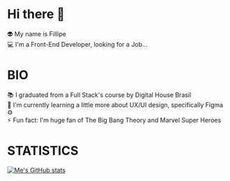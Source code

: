 # Hi there 👋<br />
:alien: My name is Fillipe   <br />
:computer: I'm a Front-End Developer, looking for a Job...<br />


# BIO<br />
:books: I graduated from a Full Stack's course by Digital House Brasil<br />
🌱 I'm currently learning a little more about UX/UI design, specifically Figma ⚙️<br />
⚡️ Fun fact: I'm huge fan of The Big Bang Theory and Marvel Super Heroes<br />


# STATISTICS
[![Me's GitHub stats](https://github-readme-stats.vercel.app/api?username=FillipeF5&hide=stars)](https://github.com/anuraghazra/github-readme-stats)
